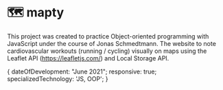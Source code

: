 # :world_map:	mapty

This project was created to practice Object-oriented programming with JavaScript under the course of Jonas Schmedtmann. The website to note cardiovascular workouts (running / cycling) visually on maps using the Leaflet API (https://leafletjs.com/) and Local Storage API. 

{ dateOfDevelopment: "June 2021"; responsive: true; specializedTechnology: 'JS, OOP'; }
